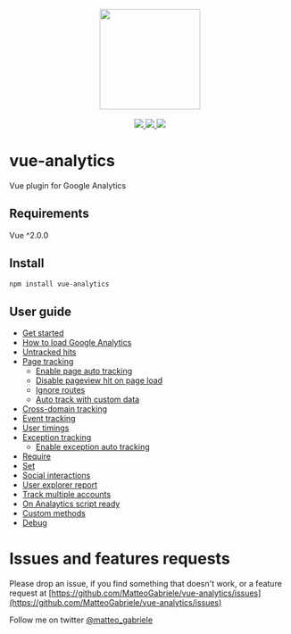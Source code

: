<p align="center">
<img src="http://i.imgur.com/whvHAT6.png" width="180" />
<br>
<br>
<a href="https://badge.fury.io/js/vue-analytics">
 <img src="https://badge.fury.io/js/vue-analytics.svg" />
<a/>

 <a href="https://www.npmjs.com/package/vue-analytics">
  <img src="https://img.shields.io/npm/dm/vue-analytics.svg" />
 <a/>

 <a href="https://travis-ci.org/MatteoGabriele/vue-analytics">
  <img src="https://travis-ci.org/MatteoGabriele/vue-analytics.svg?branch=master" />
 </a>
</p>

# vue-analytics

Vue plugin for Google Analytics

## Requirements

Vue ^2.0.0

## Install

```bash
npm install vue-analytics
```

## User guide

* [Get started](/docs/installation.md)
* [How to load Google Analytics](/docs/script-loader.md)
* [Untracked hits](/docs/untracked-hits.md)
* [Page tracking](/docs/page-tracking.md)
  * [Enable page auto tracking](/docs/page-tracking.md#enable-page-auto-tracking)
  * [Disable pageview hit on page load](/docs/page-tracking.md#disable-pageview-hit-on-page-load)
  * [Ignore routes](/docs/page-tracking.md#ignore-routes-on-page-auto-tracking)
  * [Auto track with custom data](/docs/page-tracking.md#auto-track-with-custom-data)
* [Cross-domain tracking](/docs/cross-domain-tracking.md)
* [Event tracking](/docs/event-tracking.md)
* [User timings](/docs/user-timings.md#user-timings)
* [Exception tracking](/docs/exception-tracking.md)
  * [Enable exception auto tracking](/docs/exception-tracking.md#enable-exception-auto-tracking)
* [Require](/docs/require.md)
* [Set](/docs/set.md)
* [Social interactions](/docs/social-interactions.md)
* [User explorer report](/docs/user-explorer.md)
* [Track multiple accounts](/docs/track-multiple-accounts.md)
* [On Analaytics script ready](/docs/when-google-analytics-is-loaded.md)
* [Custom methods](/docs/custom-methods.md)
* [Debug](/docs/debug.md)

# Issues and features requests

Please drop an issue, if you find something that doesn't work, or a feature request at [https://github.com/MatteoGabriele/vue-analytics/issues](https://github.com/MatteoGabriele/vue-analytics/issues)

Follow me on twitter [@matteo\_gabriele](https://twitter.com/matteo_gabriele)
